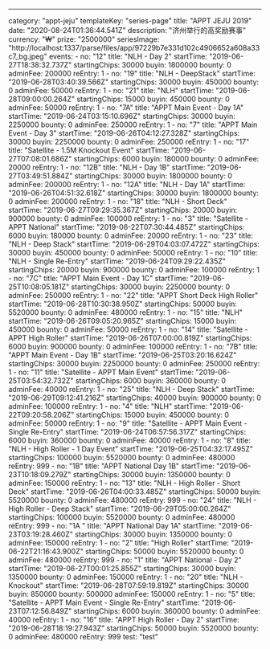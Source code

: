 ---
  category: "appt-jeju"
  templateKey: "series-page"
  title: "APPT JEJU 2019"
  date: "2020-08-24T01:36:44.541Z"
  description: "济州举行的高奖励赛事"
  currency: "₩"
  prize: "2500000"
  seriesImage: "http://localhost:1337/parse/files/app/97229b7e331d102c4906652a608a33c7_bg.jpeg"
  events: 
    - 
      no: "12"
      title: "NLH - Day 2"
      startTime: "2019-06-27T18:38:32.737Z"
      startingChips: 30000
      buyin: 1800000
      bounty: 0
      adminFee: 200000
      reEntry: 1
    - 
      no: "19"
      title: "NLH - DeepStack"
      startTime: "2019-06-28T03:40:39.566Z"
      startingChips: 30000
      buyin: 450000
      bounty: 0
      adminFee: 50000
      reEntry: 1
    - 
      no: "21"
      title: "NLH"
      startTime: "2019-06-28T09:00:00.264Z"
      startingChips: 15000
      buyin: 450000
      bounty: 0
      adminFee: 50000
      reEntry: 1
    - 
      no: "7A"
      title: "APPT Main Event - Day 1A"
      startTime: "2019-06-24T03:15:10.696Z"
      startingChips: 30000
      buyin: 2250000
      bounty: 0
      adminFee: 250000
      reEntry: 1
    - 
      no: "7"
      title: "APPT Main Event - Day 3"
      startTime: "2019-06-26T04:12:27.328Z"
      startingChips: 30000
      buyin: 2250000
      bounty: 0
      adminFee: 250000
      reEntry: 1
    - 
      no: "17"
      title: "Satellite - 1.5M Knockout Event"
      startTime: "2019-06-27T07:08:01.686Z"
      startingChips: 6000
      buyin: 180000
      bounty: 0
      adminFee: 20000
      reEntry: 1
    - 
      no: "12B"
      title: "NLH - Day 1B"
      startTime: "2019-06-27T03:49:51.884Z"
      startingChips: 30000
      buyin: 1800000
      bounty: 0
      adminFee: 200000
      reEntry: 1
    - 
      no: "12A"
      title: "NLH - Day 1A"
      startTime: "2019-06-26T04:51:32.618Z"
      startingChips: 30000
      buyin: 1800000
      bounty: 0
      adminFee: 200000
      reEntry: 1
    - 
      no: "18"
      title: "NLH - Short Deck"
      startTime: "2019-06-27T09:29:35.367Z"
      startingChips: 20000
      buyin: 900000
      bounty: 0
      adminFee: 100000
      reEntry: 1
    - 
      no: "3"
      title: "Satellite - APPT National"
      startTime: "2019-06-22T07:30:44.485Z"
      startingChips: 6000
      buyin: 180000
      bounty: 0
      adminFee: 20000
      reEntry: 1
    - 
      no: "23"
      title: "NLH - Deep Stack"
      startTime: "2019-06-29T04:03:07.472Z"
      startingChips: 30000
      buyin: 450000
      bounty: 0
      adminFee: 50000
      reEntry: 1
    - 
      no: "10"
      title: "NLH - Single Re-Entry"
      startTime: "2019-06-24T09:29:22.435Z"
      startingChips: 20000
      buyin: 900000
      bounty: 0
      adminFee: 100000
      reEntry: 1
    - 
      no: "7C"
      title: "APPT Main Event - Day 1C"
      startTime: "2019-06-25T10:08:05.181Z"
      startingChips: 30000
      buyin: 2250000
      bounty: 0
      adminFee: 250000
      reEntry: 1
    - 
      no: "22"
      title: "APPT Short Deck High Roller"
      startTime: "2019-06-28T10:30:38.950Z"
      startingChips: 50000
      buyin: 5520000
      bounty: 0
      adminFee: 480000
      reEntry: 1
    - 
      no: "15"
      title: "NLH"
      startTime: "2019-06-26T09:05:20.965Z"
      startingChips: 15000
      buyin: 450000
      bounty: 0
      adminFee: 50000
      reEntry: 1
    - 
      no: "14"
      title: "Satellite - APPT High Roller"
      startTime: "2019-06-26T07:00:00.819Z"
      startingChips: 6000
      buyin: 900000
      bounty: 0
      adminFee: 100000
      reEntry: 1
    - 
      no: "7B"
      title: "APPT Main Event - Day 1B"
      startTime: "2019-06-25T03:20:16.624Z"
      startingChips: 30000
      buyin: 2250000
      bounty: 0
      adminFee: 250000
      reEntry: 1
    - 
      no: "11"
      title: "Satellite - APPT Main Event"
      startTime: "2019-06-25T03:54:32.732Z"
      startingChips: 6000
      buyin: 360000
      bounty: 0
      adminFee: 40000
      reEntry: 1
    - 
      no: "25"
      title: "NLH - Deep Stack"
      startTime: "2019-06-29T09:12:41.216Z"
      startingChips: 40000
      buyin: 900000
      bounty: 0
      adminFee: 100000
      reEntry: 1
    - 
      no: "4"
      title: "NLH"
      startTime: "2019-06-22T09:20:58.206Z"
      startingChips: 15000
      buyin: 450000
      bounty: 0
      adminFee: 50000
      reEntry: 1
    - 
      no: "9"
      title: "Satellite - APPT Main Event - Single Re-Entry"
      startTime: "2019-06-24T06:57:56.317Z"
      startingChips: 6000
      buyin: 360000
      bounty: 0
      adminFee: 40000
      reEntry: 1
    - 
      no: "8"
      title: "NLH - High Roller - 1 Day Event"
      startTime: "2019-06-25T04:32:17.495Z"
      startingChips: 100000
      buyin: 5520000
      bounty: 0
      adminFee: 480000
      reEntry: 999
    - 
      no: "1B"
      title: "APPT National  Day 1B"
      startTime: "2019-06-23T10:18:09.279Z"
      startingChips: 30000
      buyin: 1350000
      bounty: 0
      adminFee: 150000
      reEntry: 1
    - 
      no: "13"
      title: "NLH - High Roller - Short Deck"
      startTime: "2019-06-26T04:00:33.485Z"
      startingChips: 50000
      buyin: 5520000
      bounty: 0
      adminFee: 480000
      reEntry: 999
    - 
      no: "24"
      title: "NLH - High Roller - Deep Stack"
      startTime: "2019-06-29T05:00:00.264Z"
      startingChips: 100000
      buyin: 5520000
      bounty: 0
      adminFee: 480000
      reEntry: 999
    - 
      no: "1A "
      title: "APPT National  Day 1A"
      startTime: "2019-06-23T03:19:28.460Z"
      startingChips: 30000
      buyin: 1350000
      bounty: 0
      adminFee: 150000
      reEntry: 1
    - 
      no: "2"
      title: "High Roller"
      startTime: "2019-06-22T21:16:43.900Z"
      startingChips: 50000
      buyin: 5520000
      bounty: 0
      adminFee: 480000
      reEntry: 999
    - 
      no: "1"
      title: "APPT National - Day 2"
      startTime: "2019-06-27T00:01:25.855Z"
      startingChips: 30000
      buyin: 1350000
      bounty: 0
      adminFee: 150000
      reEntry: 1
    - 
      no: "20"
      title: "NLH - Knockout"
      startTime: "2019-06-28T07:59:19.819Z"
      startingChips: 30000
      buyin: 850000
      bounty: 500000
      adminFee: 150000
      reEntry: 1
    - 
      no: "5"
      title: "Satellite - APPT Main Event - Single Re-Entry"
      startTime: "2019-06-23T07:12:56.849Z"
      startingChips: 6000
      buyin: 360000
      bounty: 0
      adminFee: 40000
      reEntry: 1
    - 
      no: "16"
      title: "APPT High Roller - Day 2"
      startTime: "2019-06-28T18:19:27.943Z"
      startingChips: 50000
      buyin: 5520000
      bounty: 0
      adminFee: 480000
      reEntry: 999
  test: "test"
